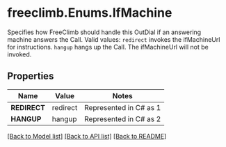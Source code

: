 # freeclimb.Enums.IfMachine

Specifies how FreeClimb should handle this OutDial if an answering machine answers the Call. Valid values: `redirect` invokes the ifMachineUrl for instructions. `hangup` hangs up the Call. The ifMachineUrl will not be invoked.
## Properties

Name | Value | Notes
------------ | ------------- | -------------
**REDIRECT** | redirect | Represented in C# as 1
**HANGUP** | hangup | Represented in C# as 2

[[Back to Model list]](../README.md#documentation-for-models) [[Back to API list]](../README.md#documentation-for-api-endpoints) [[Back to README]](../README.md)

